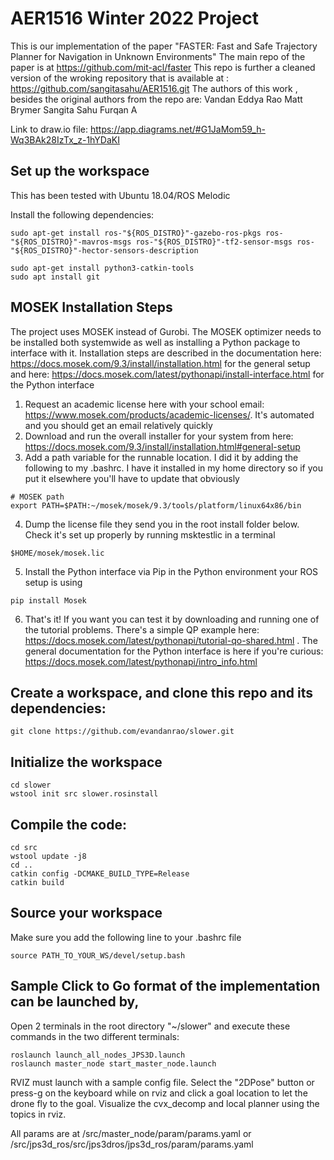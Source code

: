 # AER1516 Winter 2022 Project
This is our implementation of the paper "FASTER: Fast and Safe Trajectory Planner for Navigation in Unknown Environments"
The main repo of the paper is at https://github.com/mit-acl/faster
This repo is further a cleaned version of the wroking repository that is available at : https://github.com/sangitasahu/AER1516.git
The authors of this work , besides the original authors from the repo are:
Vandan Eddya Rao
Matt Brymer
Sangita Sahu
Furqan A



Link to draw.io file:   https://app.diagrams.net/#G1JaMom59_h-Wq3BAk28IzTx_z-1hYDaKI

## Set up the workspace
This has been tested with Ubuntu 18.04/ROS Melodic

Install the following dependencies:
```
sudo apt-get install ros-"${ROS_DISTRO}"-gazebo-ros-pkgs ros-"${ROS_DISTRO}"-mavros-msgs ros-"${ROS_DISTRO}"-tf2-sensor-msgs ros-"${ROS_DISTRO}"-hector-sensors-description
```
```
sudo apt-get install python3-catkin-tools
sudo apt install git
```

## MOSEK Installation Steps
The project uses MOSEK instead of Gurobi.
The MOSEK optimizer needs to be installed both systemwide as well as installing a Python package to interface with it. Installation steps are described in the documentation here: https://docs.mosek.com/9.3/install/installation.html for the general setup and here: https://docs.mosek.com/latest/pythonapi/install-interface.html for the Python interface
1. Request an academic license here with your school email: https://www.mosek.com/products/academic-licenses/. It's automated and you should get an email relatively quickly
2. Download and run the overall installer for your system from here: https://docs.mosek.com/9.3/install/installation.html#general-setup
3. Add a path variable for the runnable location. I did it by adding the following to my .bashrc. I have it installed in my home directory so if you put it elsewhere you'll have to update that obviously
```
# MOSEK path
export PATH=$PATH:~/mosek/mosek/9.3/tools/platform/linux64x86/bin
```
4. Dump the license file they send you in the root install folder below. Check it's set up properly by running msktestlic in a terminal
```
$HOME/mosek/mosek.lic
```
5. Install the Python interface via Pip in the Python environment your ROS setup is using
```
pip install Mosek
```
6. That's it! If you want you can test it by downloading and running one of the tutorial problems. There's a simple QP example here: https://docs.mosek.com/latest/pythonapi/tutorial-qo-shared.html . The general documentation for the Python interface is here if you're curious: https://docs.mosek.com/latest/pythonapi/intro_info.html



## Create a workspace, and clone this repo and its dependencies:
```
git clone https://github.com/evandanrao/slower.git
```
## Initialize the workspace
```
cd slower
wstool init src slower.rosinstall
```
## Compile the code:
```
cd src
wstool update -j8
cd ..
catkin config -DCMAKE_BUILD_TYPE=Release
catkin build
```
## Source your workspace
Make sure you add the following line to your .bashrc file
```
source PATH_TO_YOUR_WS/devel/setup.bash
```
## Sample Click to Go format of the implementation can be launched by, 

Open 2 terminals in the root directory "~/slower" and execute these commands in the two different terminals:
```
roslaunch launch_all_nodes_JPS3D.launch
roslaunch master_node start_master_node.launch
```
RVIZ must launch with a sample config file. 
Select the  "2DPose" button or press-g on the keyboard while on rviz and click a goal location to let the drone fly to the goal.
Visualize the cvx_decomp and local planner using the topics in rviz.

All params are at /src/master_node/param/params.yaml or /src/jps3d_ros/src/jps3dros/jps3d_ros/param/params.yaml
